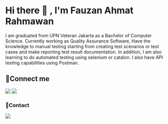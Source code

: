 <!--
**FauzanAhmatRahmawan/FauzanAhmatRahmawan** is a ✨ _special_ ✨ repository because its `README.md` (this file) appears on your GitHub profile.

Here are some ideas to get you started:

- 🔭 I’m currently working on ...
- 🌱 I’m currently learning ...
- 👯 I’m looking to collaborate on ...
- 🤔 I’m looking for help with ...
- 💬 Ask me about ...
- 📫 How to reach me: ...
- 😄 Pronouns: ...
- ⚡ Fun fact: ...
-->
# Hi there 👋 , I'm Fauzan Ahmat Rahmawan
I am graduated from UPN Veteran Jakarta as a Bachelor of Computer Science. Currently working as Quality Assurance Software, Have the knowledge to manual testing starting from creating test scenarios or test cases and make reporting test result documentation. In addition, I am also learning to do automated testing using selenium or catalon. I also have API testing capabilities using Postman.

## 📝Connect me
<p>
    <a href="https://www.linkedin.com/in/fauzanahmatr/" target="blank"><img src="https://img.shields.io/badge/-linkedin-181717?style=for-the-badge&logo=linkedin" /></a>
     <a href="https://www.instagram.com/fauzan_rahmawan/" target="blank"><img src="https://img.shields.io/badge/-instagram-181717?style=for-the-badge&logo=instagram" /></a>
</p>


### 🔗Contact
<p>
    <a href="mailto: fauzanrahmawan81@gmail.com" target="blank"><img src="https://img.shields.io/badge/-gmail-181717?style=for-the-badge&logo=gmail" /></a>
</p>
